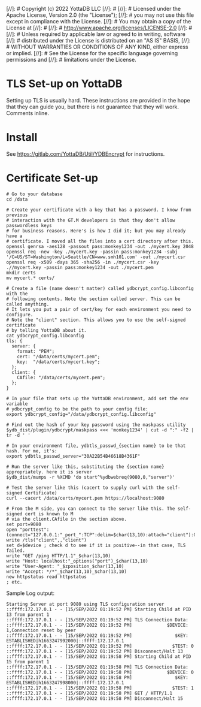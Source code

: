 [//]: #  Copyright (c) 2022 YottaDB LLC
[//]: #
[//]: #  Licensed under the Apache License, Version 2.0 (the "License");
[//]: #  you may not use this file except in compliance with the License.
[//]: #  You may obtain a copy of the License at
[//]: #
[//]: #      http://www.apache.org/licenses/LICENSE-2.0
[//]: #
[//]: #  Unless required by applicable law or agreed to in writing, software
[//]: #  distributed under the License is distributed on an "AS IS" BASIS,
[//]: #  WITHOUT WARRANTIES OR CONDITIONS OF ANY KIND, either express or implied.
[//]: #  See the License for the specific language governing permissions and
[//]: #  limitations under the License.
# TLS Set-up on YottaDB 
Setting up TLS is usually hard. These instructions are provided in the hope that they 
can guide you, but there is not guarantee that they will work. Comments inline.

# Install
See https://gitlab.com/YottaDB/Util/YDBEncrypt for instructions.

# Certificate Set-up
```
# Go to your database
cd /data

# Create your certificate with a key that has a password. I know from previous
# interaction with the GT.M developers is that they don't allow passwordless keys
# for business reasons. Here's is how I did it; but you may already have a
# certificate. I moved all the files into a cert directory after this.
openssl genrsa -aes128 -passout pass:monkey1234 -out ./mycert.key 2048
openssl req -new -key ./mycert.key -passin pass:monkey1234 -subj '/C=US/ST=Washington/L=Seattle/CN=www.smh101.com' -out ./mycert.csr
openssl req -x509 -days 365 -sha256 -in ./mycert.csr -key .//mycert.key -passin pass:monkey1234 -out ./mycert.pem
mkdir certs
mv mycert.* certs/

# Create a file (name doesn't matter) called ydbcrypt_config.libconfig with the
# following contents. Note the section called server. This can be called anything.
# It lets you put a pair of cert/key for each environment you need to configure.
# Note the "client" section. This allows you to use the self-signed certificate
# by telling YottaDB about it.
cat ydbcrypt_config.libconfig
tls: {
  server: {
    format: "PEM";
    cert: "/data/certs/mycert.pem";
    key:  "/data/certs/mycert.key";
  };
  client: {
    CAfile: "/data/certs/mycert.pem";
  };
}

# In your file that sets up the YottaDB environment, add set the env variable
# ydbcrypt_config to be the path to your config file:
export ydbcrypt_config="/data/ydbcrypt_config.libconfig"

# Find out the hash of your key password using the maskpass utility
$ydb_dist/plugin/ydbcrypt/maskpass <<< 'monkey1234' | cut -d ":" -f2 | tr -d ' '

# In your environment file, ydbtls_passwd_{section name} to be that hash. For me, it's:
export ydbtls_passwd_server="30A22B54B46618B4361F"

# Run the server like this, substituting the {section name} appropriately. here it is server
$ydb_dist/mumps -r %XCMD 'do start^%ydbwebreq(9080,0,"server")'

# Test the server like this (cacert to supply curl with the self-signed Certificate)
curl --cacert /data/certs/mycert.pem https://localhost:9080

# From the M side, you can connect to the server like this. The self-signed cert is known to M
# via the client.CAfile in the section above.
set port=9080
open "porttest":(connect="127.0.0.1:"_port_":TCP":delim=$char(13,10):attach="client"):0:"SOCKET"
write /tls("client",,"client")
set d=$device ; check d to see if it is positive--in that case, TLS failed.
write "GET /ping HTTP/1.1"_$char(13,10)
write "Host: localhost:"_options("port")_$char(13,10)
write "User-Agent: "_$zposition_$char(13,10)
write "Accept: */*"_$char(13,10)_$char(13,10)
new httpstatus read httpstatus
; etc.
```

Sample Log output:
```
Starting Server at port 9080 using TLS configuration server
::ffff:172.17.0.1 - - [15/SEP/2022 01:19:52 PM] Starting Child at PID 13 from parent 1
::ffff:172.17.0.1 - - [15/SEP/2022 01:19:52 PM] TLS Connection Data:
::ffff:172.17.0.1 - - [15/SEP/2022 01:19:52 PM]             $DEVICE: 1,Connection reset by peer
::ffff:172.17.0.1 - - [15/SEP/2022 01:19:52 PM]                $KEY: ESTABLISHED|h1663247992000|::ffff:172.17.0.1
::ffff:172.17.0.1 - - [15/SEP/2022 01:19:52 PM]               $TEST: 0
::ffff:172.17.0.1 - - [15/SEP/2022 01:19:52 PM] Disconnect/Halt 13
::ffff:172.17.0.1 - - [15/SEP/2022 01:19:58 PM] Starting Child at PID 15 from parent 1
::ffff:172.17.0.1 - - [15/SEP/2022 01:19:58 PM] TLS Connection Data:
::ffff:172.17.0.1 - - [15/SEP/2022 01:19:58 PM]             $DEVICE: 0
::ffff:172.17.0.1 - - [15/SEP/2022 01:19:58 PM]                $KEY: ESTABLISHED|h1663247998000|::ffff:172.17.0.1
::ffff:172.17.0.1 - - [15/SEP/2022 01:19:58 PM]               $TEST: 1
::ffff:172.17.0.1 - - [15/SEP/2022 01:19:58 PM] GET / HTTP/1.1
::ffff:172.17.0.1 - - [15/SEP/2022 01:19:58 PM] Disconnect/Halt 15
```
